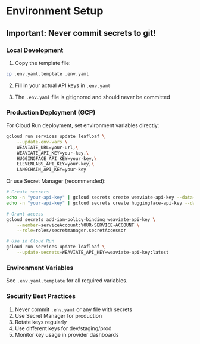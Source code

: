 # Environment Setup

## Important: Never commit secrets to git!

### Local Development

1. Copy the template file:
```bash
cp .env.yaml.template .env.yaml
```

2. Fill in your actual API keys in `.env.yaml`

3. The `.env.yaml` file is gitignored and should never be committed

### Production Deployment (GCP)

For Cloud Run deployment, set environment variables directly:

```bash
gcloud run services update leafloaf \
    --update-env-vars \
    WEAVIATE_URL=your-url,\
    WEAVIATE_API_KEY=your-key,\
    HUGGINGFACE_API_KEY=your-key,\
    ELEVENLABS_API_KEY=your-key,\
    LANGCHAIN_API_KEY=your-key
```

Or use Secret Manager (recommended):

```bash
# Create secrets
echo -n "your-api-key" | gcloud secrets create weaviate-api-key --data-file=-
echo -n "your-api-key" | gcloud secrets create huggingface-api-key --data-file=-

# Grant access
gcloud secrets add-iam-policy-binding weaviate-api-key \
    --member=serviceAccount:YOUR-SERVICE-ACCOUNT \
    --role=roles/secretmanager.secretAccessor

# Use in Cloud Run
gcloud run services update leafloaf \
    --update-secrets=WEAVIATE_API_KEY=weaviate-api-key:latest
```

### Environment Variables

See `.env.yaml.template` for all required variables.

### Security Best Practices

1. Never commit `.env.yaml` or any file with secrets
2. Use Secret Manager for production
3. Rotate keys regularly
4. Use different keys for dev/staging/prod
5. Monitor key usage in provider dashboards
